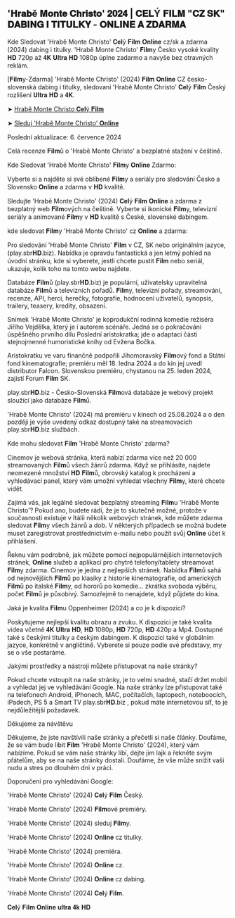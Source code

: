 ## '𝐇𝐫𝐚𝐛ě 𝐌𝐨𝐧𝐭𝐞 𝐂𝐡𝐫𝐢𝐬𝐭𝐨' 𝟐𝟎𝟐𝟒 | 𝐂𝐄𝐋Ý 𝐅𝐈𝐋𝐌 "𝐂𝐙 𝐒𝐊" 𝐃𝐀𝐁𝐈𝐍𝐆 𝐈 𝐓𝐈𝐓𝐔𝐋𝐊𝐘 - 𝐎𝐍𝐋𝐈𝐍𝐄 𝐀 𝐙𝐃𝐀𝐑𝐌𝐀

Kde Sledovat 'Hrabě Monte Christo' 𝐂𝐞𝐥ý 𝐅𝐢𝐥𝐦 𝐎𝐧𝐥𝐢𝐧𝐞 cz/sk a zdarma (2024) dabing i titulky. 'Hrabě Monte Christo' 𝐅𝐢𝐥𝐦y Česko vysoké kvality 𝐇𝐃 720p až 𝟒𝐊 𝐔𝐥𝐭𝐫𝐚 𝐇𝐃 1080p úplne zadarmo a navyše bez otravných reklám.

[𝐅𝐢𝐥𝐦y-Zdarma] 'Hrabě Monte Christo' (2024) 𝐅𝐢𝐥𝐦 𝐎𝐧𝐥𝐢𝐧𝐞 CZ česko-slovenská dabing i titulky, sledovani 'Hrabě Monte Christo' 𝐂𝐞𝐥ý 𝐅𝐢𝐥𝐦 Český rozlišení 𝐔𝐥𝐭𝐫𝐚 𝐇𝐃 a 𝟒𝐊.

➤ [Hrabě Monte Christo 𝐂𝐞𝐥ý 𝐅𝐢𝐥𝐦](https://sbrhd.biz/cs/movie/1084736)

➤ [Sleduj 'Hrabě Monte Christo' 𝐎𝐧𝐥𝐢𝐧𝐞](https://sbrhd.biz/cs/movie/1084736)

Poslední aktualizace: 6. července 2024

Celá recenze 𝐅𝐢𝐥𝐦ů o 'Hrabě Monte Christo' a bezplatné stažení v češtině.

Kde Sledovat 'Hrabě Monte Christo' 𝐅𝐢𝐥𝐦y 𝐎𝐧𝐥𝐢𝐧𝐞 Zdarmo:

Vyberte si a najděte si své oblíbené 𝐅𝐢𝐥𝐦y a seriály pro sledování Česko a Slovensko 𝐎𝐧𝐥𝐢𝐧𝐞 a zdarma v 𝐇𝐃 kvalitě.

Sledujte 'Hrabě Monte Christo' (2024) 𝐂𝐞𝐥ý 𝐅𝐢𝐥𝐦 𝐎𝐧𝐥𝐢𝐧𝐞 a zdarma z bezplatný web 𝐅𝐢𝐥𝐦ových na češtině. Vyberte si ikonické 𝐅𝐢𝐥𝐦y, televizní seriály a animované 𝐅𝐢𝐥𝐦y v 𝐇𝐃 kvalitě s České, slovenské dabingem.


kde sledovat 𝐅𝐢𝐥𝐦y 'Hrabě Monte Christo' cz 𝐎𝐧𝐥𝐢𝐧𝐞 a zdarma:

Pro sledování 'Hrabě Monte Christo' 𝐅𝐢𝐥𝐦 v CZ, SK nebo originálním jazyce, (play.sbr𝐇𝐃.biz). Nabídka je opravdu fantastická a jen letmý pohled na úvodní stránku, kde si vyberete, jestli chcete pustit 𝐅𝐢𝐥𝐦 nebo seriál, ukazuje, kolik toho na tomto webu najdete.

Databáze 𝐅𝐢𝐥𝐦ů (play.sbr𝐇𝐃.biz) je populární, uživatelsky upravitelná databáze 𝐅𝐢𝐥𝐦ů a televizních pořadů. 𝐅𝐢𝐥𝐦y, televizní pořady, streamování, recenze, API, herci, herečky, fotografie, hodnocení uživatelů, synopsis, trailery, teasery, kredity, obsazení.

Snímek 'Hrabě Monte Christo' je koprodukční rodinná komedie režiséra Jiřího Vejdělka, který je i autorem scénáře. Jedná se o pokračování úspěšného prvního dílu Poslední aristokratka; jde o adaptaci části stejnojmenné humoristické knihy od Evžena Bočka.

Aristokratku ve varu finančně podpořili Jihomoravský 𝐅𝐢𝐥𝐦ový fond a Státní fond kinematografie; premiéru měl 18. ledna 2024 a do kin jej uvedl distributor Falcon. Slovenskou premiéru, chystanou na 25. leden 2024, zajistí Forum 𝐅𝐢𝐥𝐦 SK.

play.sbr𝐇𝐃.biz - Česko-Slovenská 𝐅𝐢𝐥𝐦ová databáze je webový projekt sloužící jako databáze 𝐅𝐢𝐥𝐦ů.

'Hrabě Monte Christo' (2024) má premiéru v kinech od 25.08.2024 a o den později je výše uvedený odkaz dostupný také na streamovacích play.sbr𝐇𝐃.biz službách.

Kde mohu sledovat 𝐅𝐢𝐥𝐦 'Hrabě Monte Christo' zdarma?

Cinemov je webová stránka, která nabízí zdarma více než 20 000 streamovaných 𝐅𝐢𝐥𝐦ů všech žánrů zdarma. Když se přihlásíte, najdete neomezené množství 𝐇𝐃 𝐅𝐢𝐥𝐦ů, obrovský katalog k procházení a vyhledávací panel, který vám umožní vyhledat všechny 𝐅𝐢𝐥𝐦y, které chcete vidět.

Zajímá vás, jak legálně sledovat bezplatný streaming 𝐅𝐢𝐥𝐦u 'Hrabě Monte Christo'? Pokud ano, budete rádi, že je to skutečně možné, protože v současnosti existuje v Itálii několik webových stránek, kde můžete zdarma sledovat 𝐅𝐢𝐥𝐦y všech žánrů a dob. V některých případech se možná budete muset zaregistrovat prostřednictvím e-mailu nebo použít svůj 𝐎𝐧𝐥𝐢𝐧𝐞 účet k přihlášení.

Řeknu vám podrobně, jak můžete pomocí nejpopulárnějších internetových stránek, 𝐎𝐧𝐥𝐢𝐧𝐞 služeb a aplikací pro chytré telefony/tablety streamovat 𝐅𝐢𝐥𝐦y zdarma. Cinemov je jedna z nejlepších stránek. Nabídka 𝐅𝐢𝐥𝐦ů sahá od nejnovějších 𝐅𝐢𝐥𝐦ů po klasiky z historie kinematografie, od amerických 𝐅𝐢𝐥𝐦ů po italské 𝐅𝐢𝐥𝐦y, od hororů po komedie… zkrátka svoboda výběru, počet 𝐅𝐢𝐥𝐦ů je působivý. Samozřejmě to nenajdete, když půjdete do kina.

Jaká je kvalita 𝐅𝐢𝐥𝐦u Oppenheimer (2024) a co je k dispozici?

Poskytujeme nejlepší kvalitu obrazu a zvuku. K dispozici je také kvalita videa včetně 𝟒𝐊 𝐔𝐥𝐭𝐫𝐚 𝐇𝐃, 𝐇𝐃 1080p, 𝐇𝐃 720p, 𝐇𝐃 420p a Mp4. Dostupné také s českými titulky a českým dabingem. K dispozici také v globálním jazyce, konkrétně v angličtině. Vyberete si pouze podle své představy, my se o vše postaráme.

Jakými prostředky a nástroji můžete přistupovat na naše stránky?

Pokud chcete vstoupit na naše stránky, je to velmi snadné, stačí držet mobil a vyhledat jej ve vyhledávání Google. Na naše stránky lze přistupovat také na telefonech Android, iPhonech, MAC, počítačích, laptopech, noteboocích, iPadech, PS 5 a Smart TV play.sbr𝐇𝐃.biz , pokud máte internetovou síť, to je nejdůležitější požadavek.

Děkujeme za návštěvu

Děkujeme, že jste navštívili naše stránky a přečetli si naše články. Doufáme, že se vám bude líbit 𝐅𝐢𝐥𝐦 'Hrabě Monte Christo' (2024), který vám nabízíme. Pokud se vám naše stránky líbí, dejte jim lajk a řekněte svým přátelům, aby se na naše stránky dostali. Doufáme, že vše může snížit vaši nudu a stres po dlouhém dni v práci.


Doporučení pro vyhledávání Google:

'Hrabě Monte Christo' (2024) 𝐂𝐞𝐥ý 𝐅𝐢𝐥𝐦 Český.

'Hrabě Monte Christo' (2024) 𝐅𝐢𝐥𝐦ové premiéry.

'Hrabě Monte Christo' (2024) sleduj 𝐅𝐢𝐥𝐦y.

'Hrabě Monte Christo' (2024) 𝐎𝐧𝐥𝐢𝐧𝐞 cz titulky.

'Hrabě Monte Christo' (2024) premiéra.

'Hrabě Monte Christo' (2024) 𝐎𝐧𝐥𝐢𝐧𝐞 cz.

'Hrabě Monte Christo' (2024) 𝐎𝐧𝐥𝐢𝐧𝐞 cz dabing.

'Hrabě Monte Christo' (2024) 𝐂𝐞𝐥ý 𝐅𝐢𝐥𝐦.

𝐂𝐞𝐥ý 𝐅𝐢𝐥𝐦 𝐎𝐧𝐥𝐢𝐧𝐞 𝐮𝐥𝐭𝐫𝐚 𝟒𝐤 𝐇𝐃
